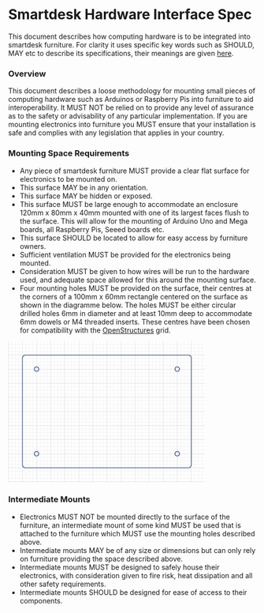 # Smartdesk Hardware Interface Spec

This document describes how computing hardware is to be integrated into smartdesk furniture. For clarity it uses specific key words such as SHOULD, MAY etc to describe its specifications, their meanings are given [here](key_word_definitions.md).

### Overview

This document describes a loose methodology for mounting small pieces of computing hardware such as Arduinos or Raspberry Pis into furniture to aid interoperability. It MUST NOT be relied on to provide any level of assurance as to the safety or advisability of any particular implementation. If you are mounting electronics into furniture you MUST ensure that your installation is safe and complies with any legislation that applies in your country. 

### Mounting Space Requirements

- Any piece of smartdesk furniture MUST provide a clear flat surface for electronics to be mounted on. 
- This surface MAY be in any orientation. 
- This surface MAY be hidden or exposed.
- This surface MUST be large enough to accommodate an enclosure 120mm x 80mm x 40mm mounted with one of its largest faces flush to the surface. This will allow for the mounting of Arduino Uno and Mega boards, all Raspberry Pis, Seeed boards etc.
- This surface SHOULD be located to allow for easy access by furniture owners.
- Sufficient ventilation MUST be provided for the electronics being mounted.
- Consideration MUST be given to how wires will be run to the hardware used, and adequate space allowed for this around the mounting surface.
- Four mounting holes MUST be provided on the surface, their centres at the corners of a 100mm x 60mm rectangle centered on the surface as shown in the diagramme below. The holes MUST be either circular drilled holes 6mm in diameter and at least 10mm deep to accommodate 6mm dowels or M4 threaded inserts. These centres have been chosen for compatibility with the [OpenStructures](http://openstructures.net/) grid.

![mount image](https://github.com/opendesk/smartdesk/blob/master/images/mount.jpg)


### Intermediate Mounts

- Electronics MUST NOT be mounted directly to the surface of the furniture, an intermediate mount of some kind MUST be used that is attached to the furniture which MUST use the mounting holes described above.
- Intermediate mounts MAY be of any size or dimensions but can only rely on furniture providing the space described above.
- Intermediate mounts MUST be designed to safely house their electronics, with consideration given to fire risk, heat dissipation and all other safety requirements.
- Intermediate mounts SHOULD be designed for ease of access to their components.
